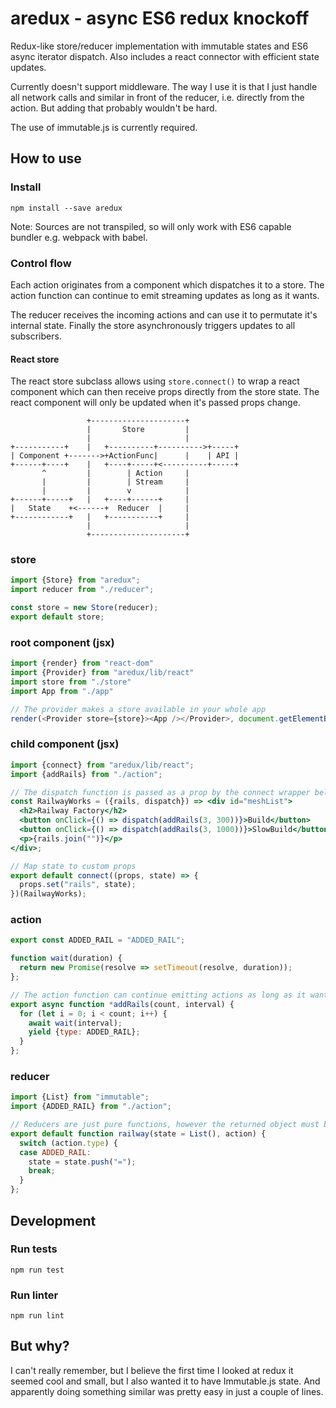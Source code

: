 # aredux - async ES6 redux knockoff
Redux-like store/reducer implementation with immutable states and ES6 async iterator dispatch. Also includes a react connector with efficient state updates.

Currently doesn't support middleware. The way I use it is that I just handle all network calls and similar in front of the reducer, i.e. directly from the action. But adding that probably wouldn't be hard.

The use of immutable.js is currently required.

## How to use
### Install
```
npm install --save aredux
```
Note: Sources are not transpiled, so will only work with ES6 capable bundler e.g. webpack with babel.

### Control flow
Each action originates from a component which dispatches it to a store. The action function can continue to emit streaming updates as long as it wants.

The reducer receives the incoming actions and can use it to permutate it's internal state. Finally the store asynchronously triggers updates to all subscribers.

#### React store
The react store subclass allows using ```store.connect()``` to wrap a react component which can then receive props directly from the store state. The react component will only be updated when it's passed props change.

```
                 +---------------------+
                 |       Store         |
                 |                     |
+-----------+    |   +----------+---------->+-----+
| Component +------->+ActionFunc|      |    | API |
+------+----+    |   +----+-----+<----------+-----+
       ^         |        | Action     |
       |         |        | Stream     |
       |         |        v            |
+------+-----+   |   +----+------+     |
|   State    +<------+  Reducer  |     |
+------------+   |   +-----------+     |
                 |                     |
                 +---------------------+

```
### store
```js
import {Store} from "aredux";
import reducer from "./reducer";

const store = new Store(reducer);
export default store;
```

### root component (jsx)
```js
import {render} from "react-dom"
import {Provider} from "aredux/lib/react"
import store from "./store"
import App from "./app"

// The provider makes a store available in your whole app
render(<Provider store={store}><App /></Provider>, document.getElementById("app"))

```

### child component (jsx)
```jsx
import {connect} from "aredux/lib/react";
import {addRails} from "./action";

// The dispatch function is passed as a prop by the connect wrapper below
const RailwayWorks = ({rails, dispatch}) => <div id="meshList">
  <h2>Railway Factory</h2>
  <button onClick={() => dispatch(addRails(3, 300))}>Build</button>
  <button onClick={() => dispatch(addRails(3, 1000))}>SlowBuild</button>
  <p>{rails.join("")}</p>
</div>;

// Map state to custom props
export default connect((props, state) => {
  props.set("rails", state);
})(RailwayWorks);

```

### action
```js
export const ADDED_RAIL = "ADDED_RAIL";

function wait(duration) {
  return new Promise(resolve => setTimeout(resolve, duration));
};

// The action function can continue emitting actions as long as it wants
export async function *addRails(count, interval) {
  for (let i = 0; i < count; i++) {
    await wait(interval);
    yield {type: ADDED_RAIL};
  }
};

```

### reducer
```js
import {List} from "immutable";
import {ADDED_RAIL} from "./action";

// Reducers are just pure functions, however the returned object must be an immutable.js object
export default function railway(state = List(), action) {
  switch (action.type) {
  case ADDED_RAIL:
    state = state.push("=");
    break;
  }
};

```

## Development
### Run tests
```
npm run test
```

### Run linter
```
npm run lint
```

## But why?
I can't really remember, but I believe the first time I looked at redux it seemed cool and small, but I also wanted it to have Immutable.js state. And apparently doing something similar was pretty easy in just a couple of lines.
